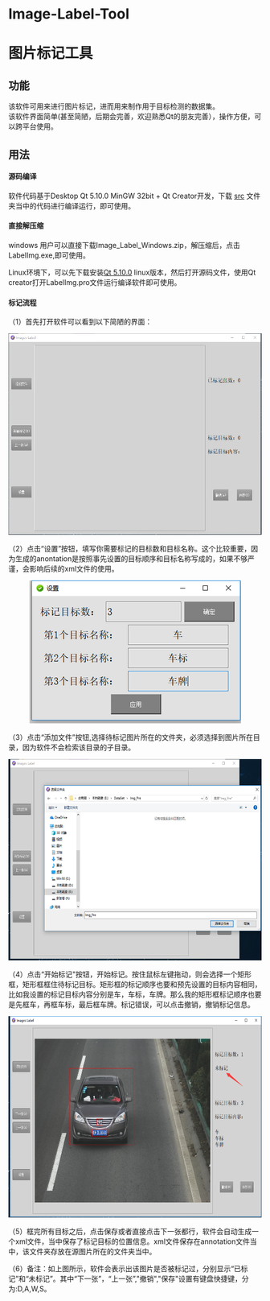 # Image-Label-Tool

# 图片标记工具

## 功能<br />

该软件可用来进行图片标记，进而用来制作用于目标检测的数据集。<br/>
该软件界面简单(甚至简陋，后期会完善，欢迎熟悉Qt的朋友完善），操作方便，可以跨平台使用。<br/>

## 用法<br/>

#### 源码编译<br/>
软件代码基于Desktop Qt 5.10.0 MinGW 32bit + Qt Creator开发，下载 [src](https://github.com/EchoWangHF/Image-Label-Tool/tree/master/src) 文件夹当中的代码进行编译运行，即可使用。<br/>

#### 直接解压缩<br/>
windows 用户可以直接下载Image_Label_Windows.zip，解压缩后，点击LabelImg.exe,即可使用。<br/>

Linux环境下，可以先下载安装[Qt 5.10.0](http://download.qt.io/archive/qt/) linux版本，然后打开源码文件，使用Qt creator打开LabelImg.pro文件运行编译软件即可使用。

#### 标记流程<br/>
（1）首先打开软件可以看到以下简陋的界面：<br/>

<div align="center">
<img src="https://github.com/EchoWangHF/Image-Label-Tool/blob/master/images/1.png" height="400" width="600" >
</div>

（2）点击“设置”按钮，填写你需要标记的目标数和目标名称。这个比较重要，因为生成的anontation是按照事先设置的目标顺序和目标名称写成的，如果不够严谨，会影响后续的xml文件的使用。<br/>

<div align="center">
<img src="https://github.com/EchoWangHF/Image-Label-Tool/blob/master/images/2.png">
</div>

（3）点击“添加文件”按钮,选择待标记图片所在的文件夹，必须选择到图片所在目录，因为软件不会检索该目录的子目录。<br/>

<div align="center">
<img src="https://github.com/EchoWangHF/Image-Label-Tool/blob/master/images/3.png" height="400" width="600" >
</div>

（4）点击“开始标记"按钮，开始标记。按住鼠标左键拖动，则会选择一个矩形框，矩形框框住待标记目标。矩形框的标记顺序也要和预先设置的目标内容相同，比如我设置的标记目标内容分别是车，车标，车牌。那么我的矩形框标记顺序也要是先框车，再框车标，最后框车牌。标记错误，可以点击撤销，撤销标记信息。<br>

<div align="center">
<img src="https://github.com/EchoWangHF/Image-Label-Tool/blob/master/images/4.png" height="400" width="600" >
</div>

（5）框完所有目标之后，点击保存或者直接点击下一张都行，软件会自动生成一个xml文件，当中保存了标记目标的位置信息。xml文件保存在annotation文件当中，该文件夹存放在源图片所在的文件夹当中。<br>

（6）备注：如上图所示，软件会表示出该图片是否被标记过，分别显示“已标记”和“未标记”。其中“下一张”，“上一张”,"撤销","保存"设置有键盘快捷键，分为:D,A,W,S。


